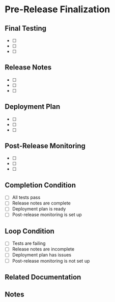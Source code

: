 # Pre-Release Finalization

## Final Testing

<!-- Describe final testing needed before release -->

- [ ] 
- [ ] 
- [ ] 

## Release Notes

<!-- Outline release notes -->

- [ ] 
- [ ] 
- [ ] 

## Deployment Plan

<!-- Describe the deployment plan -->

- [ ] 
- [ ] 
- [ ] 

## Post-Release Monitoring

<!-- Describe how the release will be monitored -->

- [ ] 
- [ ] 
- [ ] 

## Completion Condition

<!-- When can you consider this pre-release phase complete? -->

- [ ] All tests pass
- [ ] Release notes are complete
- [ ] Deployment plan is ready
- [ ] Post-release monitoring is set up

## Loop Condition

<!-- Under what conditions should you revisit this pre-release phase? -->

- [ ] Tests are failing
- [ ] Release notes are incomplete
- [ ] Deployment plan has issues
- [ ] Post-release monitoring is not set up

## Related Documentation

<!-- Link to any related documentation in Notion or elsewhere -->

## Notes

<!-- Any additional notes or context -->
